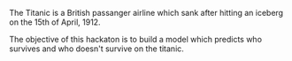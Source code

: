 The Titanic is a British passanger airline which sank after hitting an iceberg on the 15th of April, 1912. 

The objective of this hackaton is to build a model which predicts who survives and who doesn't survive on the titanic. 
